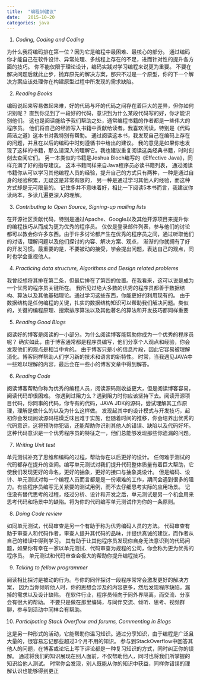 ```yaml
---
title:  "编程10建议"
date:   2015-10-20
categories: java
---
```


1. *Coding, Coding and Coding*

 为什么我将编码排在第一位？因为它是编程中最困难、最核心的部分。
 通过编码你才能自己在软件设计、异常处理、多线程上存在的不足，进而针对性的提升各方面的技巧。
 你不能仅限于理论设计，编码实践对学习编程来说更为重要。
 不要在解决问题后就此止步，抛弃原先的解决方案，那只不过是一个原型，你的下一个解决方案应该处理你在构建原型过程中所发现的需求缺陷。

2. *Reading Books*

 编码说起来容易做起来难，好的代码与坏的代码之间存在着巨大的差异，但你如何识别呢？
 直到你见到了一段好的代码，意识到为什么某段代码写的好，你才能识别他们。
 这也是阅读能给予我们帮助之处，通常编程书籍的作者都是一些伟大的程序员。
 他们将自己的经验写入书籍中贡献给读者。我喜欢阅读，特别是《代码简洁之道》这本书对我特别有帮助。
 通过阅读这本书，我发现自己在编码上存在的问题，并且在以后的编码中时刻遵循书中给出的建议。
 我的意见是如果你也发现了这样的书籍，那么请深入的理解它。我也建议重复阅读这类经典书籍，时时刻刻去查阅它们。
 另一本类似的书籍是Joshua Bloch编写的《Effective Java》，同样充满了好的指导建议。
 这本书籍同样来自Java程序员必读书籍列表，
 通过阅读书籍你从可以学习其他编程人员的经验，提升自己的方式只有两种，一种是通过自身的经验积累，无疑这是非常有限的，
 另一种是通过学习其他人的经验，而这种方式却是无可限量的。
 记住多并不意味着好，相比一下阅读5本书而言，我建议你读两本，多读几遍更深入的理解。

3. *Contributing to Open Source, Signing-up mailing lists*

 在开源社区贡献代码，特别是通过Apache、Google以及其他开源项目来提升你的编程技巧从而成为更为优秀的程序员。
 仅仅是登录邮件列表，参与他们的讨论都可以教会你许多东西。由于许多讨论都产生在优秀的程序员之间，通过听取他们的对话，理解问题以及他们探讨的内容、解决方案、观点，
 渐渐的你就拥有了好的开发习惯。最重要的是，不要被动的接受，学会提出问题，表达自己的观点，同时也学会重视他人。

4. *Practicing data structure, Algorithms and Design related problems*

 我曾经想将其排在第二条，但最后排在了第四的位置。在我看来，这可以说是成为一个优秀的程序员关键所在。
 我所见过绝大多数的优秀的程序员都善于数据结构、算法以及其他基础理论。通过学习这些东西，你能更好的利用现有的。
 由于数据结构是任何编程的关键，扎实的数据结构知识可以帮助我们解决问题。类似的，关键的编程原理、搜索排序算法以及其他著名的算法和开发技巧都同样重要

5. *Reading Good Blogs*

 阅读好的博客是阅读的一小部分。为什么阅读博客能帮助你成为一个优秀的程序员呢？
 确实如此，由于博客通常都是程序员编写，他们分享个人观点和经验，你会发现他们的观点是相当中肯的。
 由于博客只是小的信息片段，因此它容易被理解消化。博客同样帮助人们学习新的技术和语言的新特性。
 时常，当我遇见JAVA中一些难以理解的内容，最后会在一些小的博客文章中得到解答。

6. *Reading Code*

 阅读博客帮助你称为优秀的编程人员，阅读源码则收益更大，但是阅读博客容易，阅读代码却很困难。
 你遇到过阻力么？遇到阻力时你应该坚持下去。阅读开源项目代码，你同事的代码，你专有的代码，JAVA JDK的源码，尝试理解其工作原理，理解是做什么的以及为什么这样做。
 发现起其中的设计模式与开发技巧，起初你会发现阅读源码枯燥乏味且难于实施，但随着时间的推移，你会培养出优秀的代码意识，这将预防你犯错，还能帮助你识别其他人的错误、缺陷以及代码好坏。
 这种代码意识是一个优秀程序员的特征之一，他们总能够发现那些你遗漏的问题。

7. *Writing Unit test*

 单元测试补充了思维和编码的过程，帮助你在以后更好的设计。
 任何难于测试的代码都存在提升的空间。编写单元测试对我们提升代码整体质量有着巨大帮助，它使我们发现更好的命名，更好的抽象，更好的接口与抽象类设计。
 但是编码、设计、单元测试对每一个编程人员而言都是是一份艰难的工作，期间会遇到很多的阻力。有些程序员编写无关紧要的测试用例，而不去仔细思考实际的应用场景。
 记住没有替代思考的过程，经过分析、设计和开发之后，单元测试是另一个机会用来思考代码和场景中的缺陷。将为你的代码编写单元测试作为你的一条原则。

8. *Doing Code review*

 如同单元测试，代码审查是另一个有助于称为优秀编码人员的方法。
 代码审查有助于审查人和代码作者，审查人提升其代码的品味，并提供真诚的建议，而作者从自己的错误中得到学习。
 其有助于让其他程序员发现你自身无法意识到的代码问题，如果你有幸在一家以单元测试、代码审查为规程的公司，你会称为更为优秀的程序员。
 单元测试和代码审查会极大的帮助你提升编程技巧。

9. *Talking to fellow programmer*

 阅读相比探讨是被动的行为。与你的同伴探讨一段程序常常会激发更好的解决方案，
 因为当你倾听他人时，你的思想会涉及的内容更多，然后发现程序缺陷，漏掉的需求以及设计缺陷。
 在软件行业，程序员倾向于同外界隔离，而交流、分享会有很大的帮助。
 不要只是做在那里编码，与同伴交流、倾听、思考、视频群聊，参与到活动中同样会有帮助。

10. *Participating Stack Overflow and forums, Commenting in Blogs*

 这是另一种形式的活动，它能帮助你温习知识。通过分享知识，由于编程是广泛且大量的，很容易忘记那些超过3个月不用的知识。
 参与到StackOverflow中回答其他人的问题，在博客或论坛上写下评论都是一种复习知识的方式，同时纠正你的误解。
 通过将我们的知识展现在别人面前，不仅帮助他人，同时也将我们所掌握的知识给他人测试。
 时常你会发现，别人既能从你的知识中获益，同样你错误的理解认识也能够得到更正

